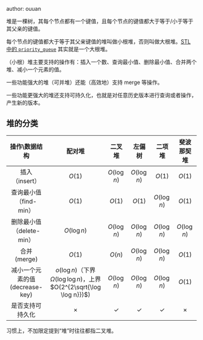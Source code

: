 author: ouuan

堆是一棵树，其每个节点都有一个键值，且每个节点的键值都大于等于/小于等于其父亲的键值。

每个节点的键值都大于等于其父亲键值的堆叫做小根堆，否则叫做大根堆。[STL 中的 `priority_queue`](/lang/csl/container-adapter/#_13) 其实就是一个大根堆。

（小根）堆主要支持的操作有：插入一个数、查询最小值、删除最小值、合并两个堆、减小一个元素的值。

一些功能强大的堆（可并堆）还能（高效地）支持 merge 等操作。

一些功能更强大的堆还支持可持久化，也就是对任意历史版本进行查询或者操作，产生新的版本。

## 堆的分类

|         操作\\数据结构        |                                  配对堆                                  |      二叉堆     |      左偏树     |      二项堆     |    斐波那契堆    |
| :---------------------: | :-------------------------------------------------------------------: | :----------: | :----------: | :----------: | :---------: |
|        插入（insert）       |                                 $O(1)$                                |  $O(\log n)$ |  $O(\log n)$ |    $O(1)$    |    $O(1)$   |
|     查询最小值（find-min）     |                                 $O(1)$                                |    $O(1)$    |    $O(1)$    |  $O(\log n)$ |    $O(1)$   |
|    删除最小值（delete-min）    |                              $O(\log n)$                              |  $O(\log n)$ |  $O(\log n)$ |  $O(\log n)$ | $O(\log n)$ |
|        合并 (merge)       |                                 $O(1)$                                |    $O(n)$    |  $O(\log n)$ |  $O(\log n)$ |    $O(1)$   |
| 减小一个元素的值 (decrease-key) | $o(\log n)$（下界 $\Omega(\log \log n)$，上界 $O(2^{2\sqrt{\log \log n}})$) |  $O(\log n)$ |  $O(\log n)$ |  $O(\log n)$ |    $O(1)$   |
|         是否支持可持久化        |                                $\times$                               | $\checkmark$ | $\checkmark$ | $\checkmark$ |   $\times$  |

习惯上，不加限定提到“堆”时往往都指二叉堆。
